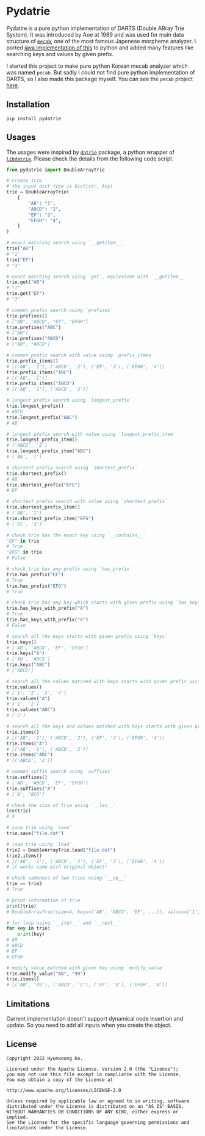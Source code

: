 # Pydatrie
Pydatire is a pure python implementation of DARTS (Double ARray Trie System). 
It was introduced by Aoe at 1989 and was used for main data structure of [`mecab`](https://github.com/taku910/mecab), one of the most famous Japenese morpheme analyzer.
I ported [java implementation of this](https://github.com/zhaoshiyu/SEANLP/blob/master/src/main/java/cn/edu/kmust/seanlp/collection/trie/DATrie.java) 
to python and added many features like searching keys and values by given prefix.

I started this project to make pure python Korean mecab analyzer which was named `pecab`.
But sadly I could not find pure python implementation of DARTS, so I also made this package myself.
You can see the `pecab` project [here](https://github.com/hyunwoongko/pecab).

## Installation
```
pip install pydatrie
```

## Usages
The usages were inspired by [`datrie`](https://github.com/pytries/datrie) package, a python wrapper of [`libdatrie`](https://github.com/tlwg/libdatrie).
Please check the details from the following code script.

```python
from pydatrie import DoubleArrayTrie

# create trie
# the input dict type is Dict[str, Any]
trie = DoubleArrayTrie(
    {
        "AB": "1",
        "ABCD": "2",
        "EF": "3",
        "EFGH": "4",
    }
)

# exact matching search using `__getitem__`
trie["AB"]
# "1"
trie["EF"]
# "3"

# exact matching search using `get`, equivalent with `__getitem__`
trie.get("AB")
# "1"
trie.get("EF")
# "3"

# common prefix search using `prefixes`
trie.prefixes()
# ["AB", "ABCD", "EF", "EFGH"]
trie.prefixes("ABC")
# ["AB"]
trie.prefixes("ABCD")
# ["AB", "ABCD"]

# common prefix search with value using `prefix_items`
trie.prefix_items()
# [('AB', '1'), ('ABCD', '2'), ('EF', '3'), ('EFGH', '4')]
trie.prefix_items("ABC")
# [('AB', '1')]
trie.prefix_items("ABCD")
# [('AB', '1'), ('ABCD', '2')]

# longest prefix search using `longest_prefix`
trie.longest_prefix()
# ABCD
trie.longest_prefix("ABC")
# AB

# longest prefix search with value using `longest_prefix_item`
trie.longest_prefix_item()
# ('ABCD', '2')
trie.longest_prefix_item("ABC")
# ('AB', '1')

# shortest prefix search using `shortest_prefix`
trie.shortest_prefix()
# AB
trie.shortest_prefix("EFG")
# EF

# shortest prefix search with value using `shortest_prefix`
trie.shortest_prefix_item()
# ('AB', '1')
trie.shortest_prefix_item("EFG")
# ('EF', '3')

# check trie has the exact key using `__contains__`
"EF" in trie
# True
"EFG" in trie
# False

# check trie has any prefix using `has_prefix`
trie.has_prefix("EF")
# True
trie.has_prefix("EFG")
# True

# check trie has any key which starts with given prefix using `has_keys_with_prefix`
trie.has_keys_with_prefix("A")
# True
trie.has_keys_with_prefix("X")
# False

# search all the keys starts with given prefix using `keys`
trie.keys()
# ['AB', 'ABCD', 'EF', 'EFGH']
trie.keys("A")
# ['AB', 'ABCD']
trie.keys("ABC")
# ['ABCD']

# search all the values matched with keys starts with given prefix using `keys`
trie.values()
# ['1', '2', '3', '4']
trie.values("A")
# ['1', '2']
trie.values("ABC")
# ['2']

# search all the keys and values matched with keys starts with given prefix using `keys`
trie.items()
# [('AB', '1'), ('ABCD', '2'), ('EF', '3'), ('EFGH', '4')]
trie.items("A")
# [('AB', '1'), ('ABCD', '2')]
trie.items("ABC")
# [('ABCD', '2')]

# common suffix search using `suffixes`
trie.suffixes()
# ['AB', 'ABCD', 'EF', 'EFGH']
trie.suffixes("A")
# ['B', 'BCD']

# check the size of trie using `__len__`
len(trie)
# 4

# save trie using `save`
trie.save("file.dat")

# load trie using `load`
trie2 = DoubleArrayTrie.load("file.dat")
trie2.items()
# [('AB', '1'), ('ABCD', '2'), ('EF', '3'), ('EFGH', '4')]
# it works same with original object!

# check sameness of two tries using `__eq__`
trie == trie2
# True

# print information of trie
print(trie)
# DoubleArrayTrie(size=4, keys=['AB', 'ABCD', 'EF', ...]), values=['1', '2', '3', ...])

# for loop using `__iter__` and `__next__`
for key in trie:
    print(key)
# AB
# ABCD
# EF
# EFGH

# modify value matched with given key using `modify_value`
trie.modify_value("AB", "99")
trie.items()
# [('AB', '99'), ('ABCD', '2'), ('EF', '3'), ('EFGH', '4')]
```

## Limitations
Current implementation doesn't support dynamical node insertion and update. So you need to add all inputs when you create the object.

## License
```
Copyright 2022 Hyunwoong Ko.

Licensed under the Apache License, Version 2.0 (the "License");
you may not use this file except in compliance with the License.
You may obtain a copy of the License at

http://www.apache.org/licenses/LICENSE-2.0

Unless required by applicable law or agreed to in writing, software
distributed under the License is distributed on an "AS IS" BASIS,
WITHOUT WARRANTIES OR CONDITIONS OF ANY KIND, either express or implied.
See the License for the specific language governing permissions and
limitations under the License.
```
